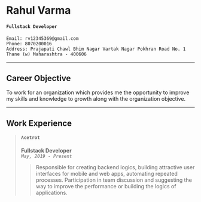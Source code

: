 # Rahul Varma

<!---
<img src="https://ragasave.github.io/RCButton/img/rahul-varma.jpg" width="120" alt="Rahul Varma">
-->
#### `Fullstack Developer`
```
Email: rv12345369@gmail.com
Phone: 8070200016
Address: Prajapati Chawl Bhim Nagar Vartak Nagar Pokhran Road No. 1 Thane (w) Maharashtra - 400606
```
----
## Career Objective

To work for an organization which provides me the opportunity to improve my skills and knowledge to growth along with the
organization objective.

---
## Work Experience
> #### `Acetrot`
> **Fullstack Developer**<br>
> *`May, 2019 - Present`* <br>
> > Responsible for creating backend logics, building attractive user interfaces for mobile and web apps, automating repeated processes.
> > Participation in team discussion and suggesting the way to improve the performance or building the logics of applications.


    
